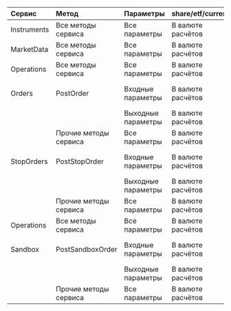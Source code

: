 |Сервис|Метод|Параметры|share/etf/currency|bond/futures|
|:----|:----|:----|:----|:----|
|Instruments|Все методы сервиса|Все параметры|В валюте расчётов|В валюте расчётов|
|MarketData|Все методы сервиса|Все параметры|В валюте расчётов|В пунктах цены|
|Operations|Все методы сервиса|Все параметры|В валюте расчётов|В валюте расчётов|
|Orders|PostOrder|Входные параметры|В валюте расчётов|В зависимости от price_type|
| | |Выходные параметры|В валюте расчётов|В валюте расчётов|
| |Прочие методы сервиса|Все параметры|В валюте расчётов|В валюте расчётов|
|StopOrders|PostStopOrder|Входные параметры|В валюте расчётов|В зависимости от price_type|
| | |Выходные параметры|В валюте расчётов|В валюте расчётов|
| |Прочие методы сервиса|Все параметры|В валюте расчётов|В валюте расчётов|
|Operations|Все методы сервиса|Все параметры|В валюте расчётов|В валюте расчётов|
|Sandbox|PostSandboxOrder|Входные параметры|В валюте расчётов|В зависимости от price_type|
| | |Выходные параметры|В валюте расчётов|В валюте расчётов|
| |Прочие методы сервиса|Все параметры|В валюте расчётов|В валюте расчётов|